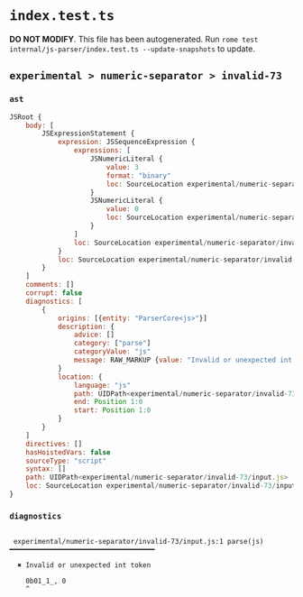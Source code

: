 # `index.test.ts`

**DO NOT MODIFY**. This file has been autogenerated. Run `rome test internal/js-parser/index.test.ts --update-snapshots` to update.

## `experimental > numeric-separator > invalid-73`

### `ast`

```javascript
JSRoot {
	body: [
		JSExpressionStatement {
			expression: JSSequenceExpression {
				expressions: [
					JSNumericLiteral {
						value: 3
						format: "binary"
						loc: SourceLocation experimental/numeric-separator/invalid-73/input.js 1:0-1:7
					}
					JSNumericLiteral {
						value: 0
						loc: SourceLocation experimental/numeric-separator/invalid-73/input.js 1:9-1:10
					}
				]
				loc: SourceLocation experimental/numeric-separator/invalid-73/input.js 1:0-1:10
			}
			loc: SourceLocation experimental/numeric-separator/invalid-73/input.js 1:0-1:10
		}
	]
	comments: []
	corrupt: false
	diagnostics: [
		{
			origins: [{entity: "ParserCore<js>"}]
			description: {
				advice: []
				category: ["parse"]
				categoryValue: "js"
				message: RAW_MARKUP {value: "Invalid or unexpected int token"}
			}
			location: {
				language: "js"
				path: UIDPath<experimental/numeric-separator/invalid-73/input.js>
				end: Position 1:0
				start: Position 1:0
			}
		}
	]
	directives: []
	hasHoistedVars: false
	sourceType: "script"
	syntax: []
	path: UIDPath<experimental/numeric-separator/invalid-73/input.js>
	loc: SourceLocation experimental/numeric-separator/invalid-73/input.js 1:0-2:0
}
```

### `diagnostics`

```

 experimental/numeric-separator/invalid-73/input.js:1 parse(js) ━━━━━━━━━━━━━━━━━━━━━━━━━━━━━━━━━━━━

  ✖ Invalid or unexpected int token

    0b01_1_, 0
    ^


```
